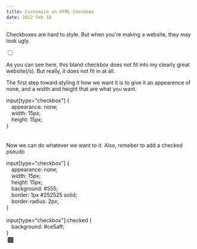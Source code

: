 ```yaml
---
title: Customize an HTML Checkbox
date: 2022 Feb 19
---
```

<p>Checkboxes are hard to style. But when you're making a website, they may look ugly.</p><input type="checkbox" style="appearance:checkbox" /><p>As you can see here, this bland checkbox does not fit into my clearly great website(/s). But really, it does not fit in at all.</p><p>The first step toward styling it how we want it is to give it an appearence of none, and a width and height that are what you want.</p><div class="code-container"><div class="code">input[type="checkbox"] {<div style="margin-left:1em">appearance: none;<br />width: 15px;<br />height: 15px;</div>}</div><div class="preview"><input type="checkbox" style="appearance:none;width:15px;height:15px"/></div></div><p>Now we can do whatever we want to it. Also, remeber to add a checked pseudo</p><div class="code-container"><div class="code">input[type="checkbox"] {<div style="margin-left:1em">appearance: none;<br />width: 15px;<br />height: 15px;<br />background: #555;<br />border: 1px #252525 solid;<br />border-radius: 2px;</div>}<br /><br />input[type="checkbox"]:checked {<div style="margin-left:1em">background: #ce5aff;</div>}</div><div class="preview"><style>input[type="checkbox"].examplecheckbox3_:checked {background: #ce5aff;}input[type="checkbox"].examplecheckbox3_ {background: #555;}</style><input type="checkbox" class="examplecheckbox3_" style="appearance:none;width:15px;height:15px;border-radius:2px;border:1px #252525 solid"/></div></div>